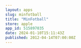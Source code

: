 ```yaml
---
layout: apps
slug: minfotball
title: "MinFotball"
store: apple
app_id: 515897035
date: 2024-01-10T15:11:43Z
published: 2012-04-14T07:00:00Z
---
```

